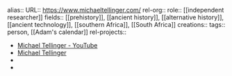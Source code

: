 alias::
URL:: https://www.michaeltellinger.com/
rel-org::
role:: [[independent researcher]] 
fields:: [[prehistory]], [[ancient history]], [[alternative history]], [[ancient technology]], [[southern Africa]], [[South Africa]] 
creations:: 
tags:: person, [[Adam's calendar]] 
rel-projects::


- [Michael Tellinger - YouTube](https://www.youtube.com/channel/UCLF2DONV6JCJUs6eK6POaxg)
- [Michael Tellinger](https://www.michaeltellinger.com/)
-
-
